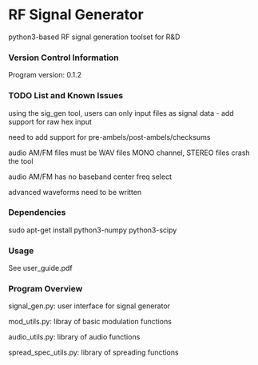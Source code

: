 # RF Signal Generator

python3-based RF signal generation toolset for R&D

### Version Control Information

Program version: 0.1.2

### TODO List and Known Issues

using the sig_gen tool, users can only input files as signal data - add support for raw hex input

need to add support for pre-ambels/post-ambels/checksums

audio AM/FM files must be WAV files MONO channel, STEREO files crash the tool

audio AM/FM has no baseband center freq select

advanced waveforms need to be written

### Dependencies

sudo apt-get install python3-numpy python3-scipy

### Usage

See user_guide.pdf

### Program Overview

signal_gen.py: user interface for signal generator

mod_utils.py: libray of basic modulation functions

audio_utils.py: library of audio functions

spread_spec\_utils.py: library of spreading functions
